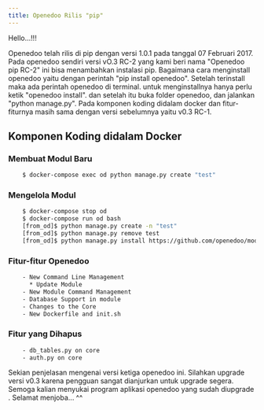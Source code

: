 ```yaml
---
title: Openedoo Rilis "pip"
---
```


Hello...!!!

Openedoo telah rilis di pip dengan versi 1.0.1 pada tanggal 07 Februari 2017. Pada openedoo sendiri versi vO.3 RC-2 yang kami beri nama "Openedoo pip RC-2" ini bisa menambahkan instalasi pip. Bagaimana cara menginstall openedoo yaitu dengan perintah "pip install openedoo". Setelah terinstall maka ada perintah openedoo di terminal. untuk menginstallnya hanya perlu ketik "openedoo install". dan setelah itu buka folder openedoo, dan jalankan "python manage.py". Pada komponen koding didalam docker dan fitur-fiturnya masih sama dengan versi sebelumnya yaitu v0.3 RC-1. 

## Komponen Koding didalam Docker

### Membuat Modul Baru
```sh 
	$ docker-compose exec od python manage.py create "test"
```

### Mengelola Modul
```sh
	$ docker-compose stop od
	$ docker-compose run od bash
	[from_od]$ python manage.py create -n "test"
	[from_od]$ python manage.py remove test
	[from_od]$ python manage.py install https://github.com/openedoo/module_hello
```

### Fitur-fitur Openedoo
```sh
	- New Command Line Management
	  * Update Module
	- New Module Command Management
	- Database Support in module
	- Changes to the Core
	- New Dockerfile and init.sh
```

### Fitur yang Dihapus
```sh
	- db_tables.py on core 
	- auth.py on core 
```

Sekian penjelasan mengenai versi ketiga openedoo ini. Silahkan upgrade versi v0.3 karena pengguan sangat dianjurkan untuk upgrade segera. Semoga kalian menyukai program aplikasi openedoo yang sudah diupgrade . Selamat menjoba... ^^
